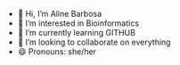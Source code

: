 - 👋 Hi, I’m Aline Barbosa
- 👀 I’m interested in Bioinformatics
- 🌱 I’m currently learning GITHUB
- 💞️ I’m looking to collaborate on everything
- 😄 Pronouns: she/her


<!---
Aline-b820/Aline-b820 is a ✨ special ✨ repository because its `README.md` (this file) appears on your GitHub profile.
You can click the Preview link to take a look at your changes.
--->

